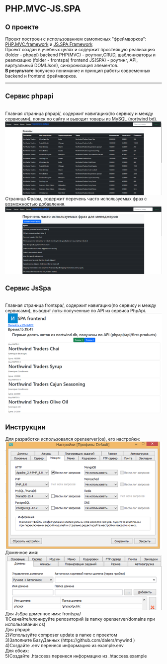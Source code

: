 # PHP.MVC-JS.SPA
<h2>О проекте</h2>
Проект построен с использованием самописных "фреймворков": <a href="https://github.com/ilyazenQ/PHP.MVC.framework">PHP.MVC.framework</a> и <a href="https://github.com/ilyazenQ/JS.SPA.Framework">JS.SPA.Framework</a><br>
Проект создан в учебных целях и содержит простейщую реализацию (folder - phpapi) backend PHP(MVC) - роутинг,CRUD, шаблонизаторы и реализацию (folder - frontspa) frontend JS(SPA) - роутинг, API, виртуальный DOM(Json), синхронизация элементов.<br>
<strong>В результате </strong> получено понимание и принцип работы современных backend и frontend фреймворков.<br>
<hr>
<h2>Сервис phpapi</h2><br>
Главная страница phpapi/, содержит навигацию(по сервису и между сервисами), поиск по сайту и выводит товары из MySQL (nortwind bd).<br>
<img src="https://github.com/ilyazenQ/PHP.MVC-JS.SPA/blob/main/gitpicture/1.PNG"></img><br>
Страница Фразы, содержит перечень часто используемых фраз с возможностью добавления.<br>
<img src="https://github.com/ilyazenQ/PHP.MVC-JS.SPA/blob/main/gitpicture/2.PNG"></img><br>
<h2>Сервис JsSpa</h2><br>
Главная страница frontspa/, содержит навигацию(по сервису и между сервисами), выводит лоты полученные по API из сервиса PhpApi.<br>
<img src="https://github.com/ilyazenQ/PHP.MVC-JS.SPA/blob/main/gitpicture/3.PNG"></img><br>
<h2>Инструкции</h2>
Для разработки использовался openserver(os), его настройки:<br>
<img src="https://github.com/ilyazenQ/PHP.MVC-JS.SPA/blob/main/gitpicture/4.PNG"></img><br>
Доменное имя:<br>
<img src="https://github.com/ilyazenQ/PHP.MVC-JS.SPA/blob/main/gitpicture/5.PNG"></img><br>
Для JsSpa доменное имя: frontspa/
<br>
1)Скачайте/клонируйте репозиторий (в папку openserver/domains при использовании os)<br>
Для phpapi:<br>
2)Используйте composer update в папке с проектом <br>
3)Заполните БазуДанных (https://github.com/dalers/mywind )<br>
4)Создайте .env перенеся информацию из example.env<br>
Для обоих:<br>
5)Создайте .htaccess перенеся информацию из .htaccess.example<br>

